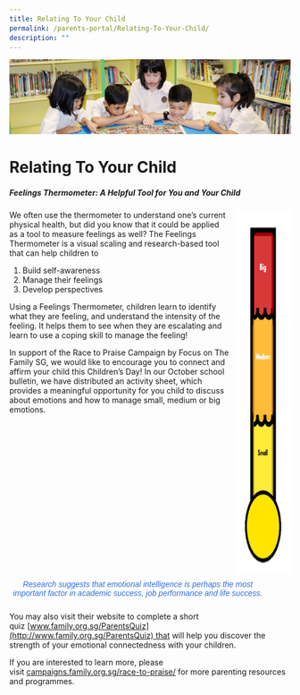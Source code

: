 ```yaml
---
title: Relating To Your Child
permalink: /parents-portal/Relating-To-Your-Child/
description: ""
---
```

![](/images/banner.gif)

  
  
# Relating To Your Child


##### Feelings Thermometer: A Helpful Tool for You and Your Child

<img src="/images/Thermometer.png" style="width:100px;height:650px;margin-left:10px;" align = "right">

We often use the thermometer to understand one’s current physical health, but did you know that it could be applied as a tool to measure feelings as well? The Feelings Thermometer is a visual scaling and research-based tool that can help children to  
  
1.  Build self-awareness
2.  Manage their feelings
3.  Develop perspectives

Using a Feelings Thermometer, children learn to identify what they are feeling, and understand the intensity of the feeling. It helps them to see when they are escalating and learn to use a coping skill to manage the feeling!  
  
In support of the Race to Praise Campaign by Focus on The Family SG, we would like to encourage you to connect and affirm your child this Children’s Day! In our October school bulletin, we have distributed an activity sheet, which provides a meaningful opportunity for you child to discuss about emotions and how to manage small, medium or big emotions.


<style type="text/css">
.tg  {border-collapse:collapse;border-spacing:0;}
.tg td{border-color:black;border-style:solid;border-width:1px;font-family:Arial, sans-serif;font-size:14px;
  overflow:hidden;padding:10px 5px;word-break:normal;}
.tg th{border-color:black;border-style:solid;border-width:1px;font-family:Arial, sans-serif;font-size:14px;
  font-weight:normal;overflow:hidden;padding:10px 5px;word-break:normal;}
.tg .tg-8jgo{border-color:#ffffff;text-align:center;vertical-align:top}
</style>
<table class="tg" style="undefined;table-layout: fixed; width: 460px">
<colgroup>
<col style="width: 460px">
</colgroup>
<thead>
  <tr>
    <td class="tg-8jgo"><span style="font-style:italic;color:#2E6EE0">Research suggests that emotional intelligence is perhaps the most </span><span style="font-weight:400;font-style:italic;color:#2E6EE0">important factor in academic success, job performance and life success.</span></td>
  </tr>
</thead>
</table>

You may also visit their website to complete a short quiz [www.family.org.sg/ParentsQuiz](http://www.family.org.sg/ParentsQuiz) that will help you discover the strength of your emotional connectedness with your children.  
  
If you are interested to learn more, please visit [campaigns.family.org.sg/race-to-praise/](http://campaigns.family.org.sg/race-to-praise/) for more parenting resources and programmes.